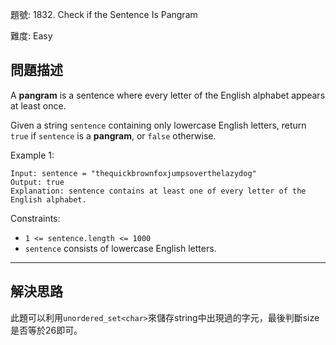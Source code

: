 題號: 1832. Check if the Sentence Is Pangram

難度: Easy

## 問題描述

A **pangram** is a sentence where every letter of the English alphabet appears at least once.

Given a string `sentence` containing only lowercase English letters, return `true` if `sentence` is a **pangram**, or `false` otherwise.

Example 1:

```
Input: sentence = "thequickbrownfoxjumpsoverthelazydog"
Output: true
Explanation: sentence contains at least one of every letter of the English alphabet.
```

Constraints:

- `1 <= sentence.length <= 1000`
- `sentence` consists of lowercase English letters.



---
## 解決思路

此題可以利用`unordered_set<char>`來儲存string中出現過的字元，最後判斷size是否等於26即可。